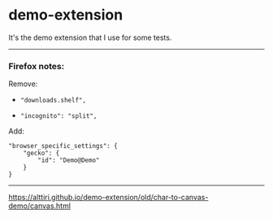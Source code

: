 
# demo-extension


It's the demo extension that I use for some tests.

---

### Firefox notes:

Remove:

- `"downloads.shelf",`

- `"incognito": "split",`


Add:
```
"browser_specific_settings": {
    "gecko": {
        "id": "Demo@Demo"
    }
}
```

---

https://alttiri.github.io/demo-extension/old/char-to-canvas-demo/canvas.html
